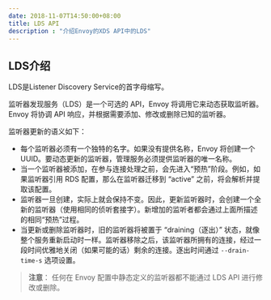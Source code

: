 ```yaml
---
date: 2018-11-07T14:50:00+08:00
title: LDS API
description : "介绍Envoy的XDS API中的LDS"
---
```


## LDS介绍

LDS是Listener Discovery Service的首字母缩写。

监听器发现服务（LDS）是一个可选的 API，Envoy 将调用它来动态获取监听器。Envoy 将协调 API 响应，并根据需要添加、修改或删除已知的监听器。

监听器更新的语义如下：

- 每个监听器必须有一个独特的名字。如果没有提供名称，Envoy 将创建一个 UUID。要动态更新的监听器，管理服务必须提供监听器的唯一名称。
- 当一个监听器被添加，在参与连接处理之前，会先进入“预热”阶段。例如，如果监听器引用 RDS 配置，那么在监听器迁移到 “active” 之前，将会解析并提取该配置。
- 监听器一旦创建，实际上就会保持不变。因此，更新监听器时，会创建一个全新的监听器（使用相同的侦听套接字）。新增加的监听者都会通过上面所描述的相同“预热”过程。
- 当更新或删除监听器时，旧的监听器将被置于 “draining（逐出）” 状态，就像整个服务重新启动时一样。监听器移除之后，该监听器所拥有的连接，经过一段时间优雅地关闭（如果可能的话）剩余的连接。逐出时间通过 `--drain-time-s` 选项设置。

> **注意**： 任何在 Envoy 配置中静态定义的监听器都不能通过 LDS API 进行修改或删除。